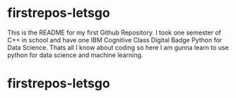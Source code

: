 # firstrepos-letsgo
This is the README for my first Github Repository.
I took one semester of C++ in school and have one IBM Cognitive Class Digital Badge Python for Data Science. Thats all I know about coding so here I am gunna learn to use python for data science and machine learning.
# firstrepos-letsgo
